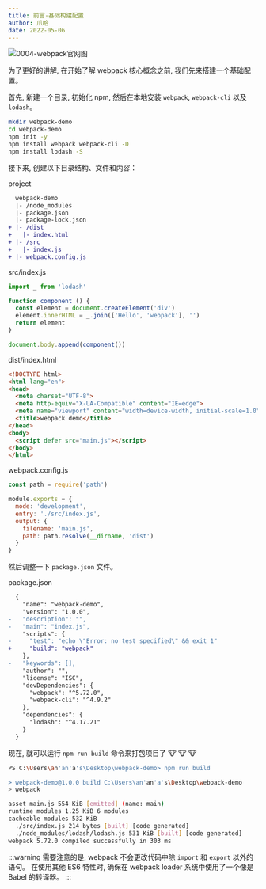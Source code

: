 ```yaml
---
title: 前言-基础构建配置
author: 爪哈
date: 2022-05-06
---
```


![0004-webpack官网图](https://cdn.jsdelivr.net/gh/lemonnuu/PicGoPictureBed/markdown/webpack/0004-webpack官网图.png)

为了更好的讲解, 在开始了解 webpack 核心概念之前, 我们先来搭建一个基础配置。

首先, 新建一个目录, 初始化 npm, 然后在本地安装 `webpack`, `webpack-cli` 以及 `lodash`。

```bash
mkdir webpack-demo
cd webpack-demo
npm init -y
npm install webpack webpack-cli -D
npm install lodash -S
```

接下来, 创建以下目录结构、文件和内容：

project

```diff
  webpack-demo
  |- /node_modules
  |- package.json
  |- package-lock.json
+ |- /dist
+   |- index.html
+ |- /src
+   |- index.js
+ |- webpack.config.js
```

src/index.js

```js
import _ from 'lodash'

function component () {
  const element = document.createElement('div')
  element.innerHTML = _.join(['Hello', 'webpack'], '')
  return element
}

document.body.append(component())
```

dist/index.html

```html {10}
<!DOCTYPE html>
<html lang="en">
<head>
  <meta charset="UTF-8">
  <meta http-equiv="X-UA-Compatible" content="IE=edge">
  <meta name="viewport" content="width=device-width, initial-scale=1.0">
  <title>webpack demo</title>
</head>
<body>
  <script defer src="main.js"></script>
</body>
</html>
```

webpack.config.js

```js
const path = require('path')

module.exports = {
  mode: 'development',
  entry: './src/index.js',
  output: {
    filename: 'main.js',
    path: path.resolve(__dirname, 'dist')
  }
}
```

然后调整一下 `package.json` 文件。

package.json

```diff
  {
    "name": "webpack-demo",
    "version": "1.0.0",
-   "description": "",
-   "main": "index.js",
    "scripts": {
-     "test": "echo \"Error: no test specified\" && exit 1"
+     "build": "webpack"
    },
-   "keywords": [],
    "author": "",
    "license": "ISC",
    "devDependencies": {
      "webpack": "^5.72.0",
      "webpack-cli": "^4.9.2"
    },
    "dependencies": {
      "lodash": "^4.17.21"
    }
  }
```

现在, 就可以运行 `npm run build` 命令来打包项目了 :cow: :cow: :cow:

```bash
PS C:\Users\an'an'a's\Desktop\webpack-demo> npm run build

> webpack-demo@1.0.0 build C:\Users\an'an'a's\Desktop\webpack-demo
> webpack

asset main.js 554 KiB [emitted] (name: main)
runtime modules 1.25 KiB 6 modules
cacheable modules 532 KiB
  ./src/index.js 214 bytes [built] [code generated]
  ./node_modules/lodash/lodash.js 531 KiB [built] [code generated]
webpack 5.72.0 compiled successfully in 303 ms
```

:::warning
需要注意的是, webpack 不会更改代码中除 `import` 和 `export` 以外的语句。
在使用其他 ES6 特性时, 确保在 webpack loader 系统中使用了一个像是 Babel 的转译器。
:::

